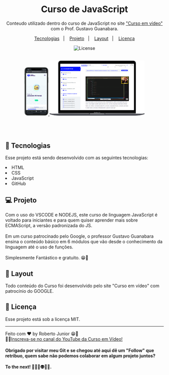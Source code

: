 <h1 align="center"> Curso de JavaScript</h1>

<p align="center">
 Conteudo utilizado dentro do curso de JavaScript no site <a href="https://cursoemvideo.com">"Curso em vídeo"</a> com o Prof. Gustavo Guanabara.<br/>
</p>

<p align="center">
  <a href="#-tecnologias">Tecnologias</a>&nbsp;&nbsp;&nbsp;|&nbsp;&nbsp;&nbsp;
  <a href="#-projeto">Projeto</a>&nbsp;&nbsp;&nbsp;|&nbsp;&nbsp;&nbsp;
  <a href="#-layout">Layout</a>&nbsp;&nbsp;&nbsp;|&nbsp;&nbsp;&nbsp;
  <a href="#memo-licença">Licença</a>
</p>


<p align="center">
  <img alt="License" src="https://img.shields.io/static/v1?label=license&message=MIT&color=49AA26&labelColor=000000">
</p>

<br>

  <div align="center">
    <a target="_blank" href="https://robertojunnior.github.io/javaScript-cev/">
    <img width="15%" src="./imagem/mobile.png" alt="projeto">
    <img width="60%" src="./imagem/notebook.png" alt="projeto"> 
    </a>
  </div>

<br>
<br>
<br>

## 🚀 Tecnologias

Esse projeto está sendo desenvolvido com as seguintes tecnologias:

<li> HTML
<li> CSS
<li> JavaScript
<li> GitHub

## 💻 Projeto

Com o uso do VSCODE e NODEJS, este curso de linguagem JavaScript é voltado para iniciantes e para quem quiser aprender mais sobre ECMAScript, a versão padronizada do JS.
<br><br>
Em um curso patrocinado pelo Google, o professor Gustavo Guanabara ensina o conteúdo básico em 6 módulos que vão desde o conhecimento da linguagem até o uso de funções. 
<br><br>
Simplesmente Fantástico e gratuito. 😁🚀


## 🔖 Layout

Todo conteúdo do Curso foi desenvolvido pelo site "Curso em vídeo" com patrocínio do GOOGLE.


## :memo: Licença

Esse projeto está sob a licença MIT.

---

Feito com ♥ by Roberto Junior 😁:wave: 
<br>🧑‍🚀[Inscreva-se no canal do YouTube da Curso em Vídeo!](https://www.youtube.com/@CursoEmVideo)

    
<h4> Obrigado por visitar meu Git e se chegou até aqui dê um "Follow" que retribuo, quem sabe não podemos colaborar em algum projeto juntos? 
<br>
<br>To the next! 🚀🧑‍🚀👽😁🖖.
